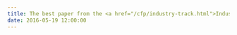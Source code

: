 ```yaml
---
title: The best paper from the <a href="/cfp/industry-track.html">Industry Track</a> will receive an <a href="https://sites.google.com/site/ieeesoftwareawards/">IEEE Software Best Paper Award</a>!
date: 2016-05-19 12:00:00
---
```

